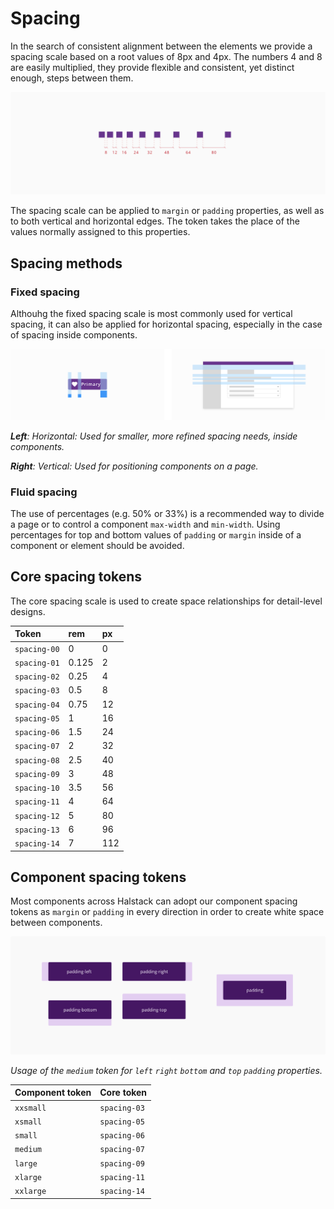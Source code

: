 # Spacing

In the search of consistent alignment between the elements we provide a spacing scale based on a root values of 8px and 4px. The numbers 4 and 8 are easily multiplied, they provide flexible and consistent, yet distinct enough, steps between them.

![Spacing_overview](images/spacing_overview.png)

The spacing scale can be applied to  `margin`  or  `padding`  properties, as well as to both vertical and horizontal edges. 
The token takes the place of the values normally assigned to this properties.

## Spacing methods

### Fixed spacing

Althouhg the fixed spacing scale is most commonly used for vertical spacing, it can also be applied for horizontal spacing, especially in the case of spacing inside components.

![Spacing methods](images/spacing_types.png)

_**Left**: Horizontal: Used for smaller, more refined spacing needs, inside components._

_**Right**: Vertical: Used for positioning components on a page._

### Fluid spacing

The use of percentages (e.g. 50% or 33%) is a recommended way to divide a page or to control a component `max-width` and `min-width`. Using percentages for top and bottom values of `padding` or `margin` inside of a component or element should be avoided.

## Core spacing tokens

The core spacing scale is used to create space relationships for detail-level designs.

| Token         | rem    | px   | 
| :---          | :---   | :--- | 
| `spacing-00`  | 0      | 0    | 
| `spacing-01`  | 0.125  | 2    | 
| `spacing-02`  | 0.25   | 4    | 
| `spacing-03`  | 0.5    | 8    | 
| `spacing-04`  | 0.75   | 12   | 
| `spacing-05`  | 1      | 16   | 
| `spacing-06`  | 1.5    | 24   | 
| `spacing-07`  | 2      | 32   | 
| `spacing-08`  | 2.5    | 40   | 
| `spacing-09`  | 3      | 48   | 
| `spacing-10`  | 3.5    | 56   | 
| `spacing-11`  | 4      | 64   | 
| `spacing-12`  | 5      | 80   |
| `spacing-13`  | 6      | 96   | 
| `spacing-14`  | 7      | 112  | 



## Component spacing tokens

Most components across Halstack can adopt our component spacing tokens as `margin` or `padding` in every direction in order to create white space between components.

![Padding properties](images/spacing_padding.png)

_Usage of the `medium` token for `left` `right` `bottom` and `top` `padding` properties._


| Component token   | Core token    |
| :---              | :---          |
| `xxsmall`         | `spacing-03`  |
| `xsmall`          | `spacing-05`  |
| `small`           | `spacing-06`  |
| `medium`          | `spacing-07`  |
| `large`           | `spacing-09`  |
| `xlarge`          | `spacing-11`  |
| `xxlarge`         | `spacing-14`  | 

